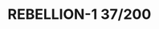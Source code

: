 # REBELLION-1                                                                                                           37/200
